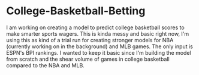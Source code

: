 # College-Basketball-Betting
I am working on creating a model to predict college basketball scores to make smarter sports wagers. This is kinda messy and basic right now, I'm using this as kind of a trial run for creating stronger models for NBA (currently working on in the background) and MLB games. The only input is ESPN's BPI rankings. I wanted to keep it basic since I'm building the model from scratch and the shear volume of games in college basketball compared to the NBA and MLB.
